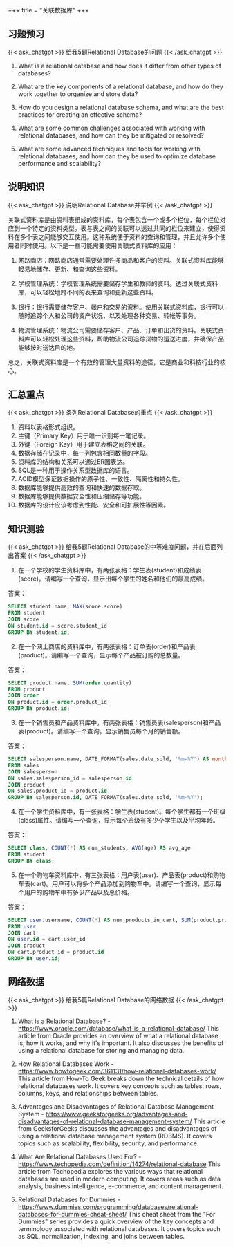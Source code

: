 +++
title = "关联数据库"
+++
## 习题预习
{{< ask_chatgpt >}}
给我5题Relational Database的问题
{{< /ask_chatgpt >}}



1. What is a relational database and how does it differ from other types of databases?

2. What are the key components of a relational database, and how do they work together to organize and store data?

3. How do you design a relational database schema, and what are the best practices for creating an effective schema?

4. What are some common challenges associated with working with relational databases, and how can they be mitigated or resolved?

5. What are some advanced techniques and tools for working with relational databases, and how can they be used to optimize database performance and scalability?   

## 说明知识
{{< ask_chatgpt >}}
说明Relational Database并举例
{{< /ask_chatgpt >}}



关联式资料库是由资料表组成的资料库，每个表包含一个或多个栏位，每个栏位对应到一个特定的资料类型。表与表之间的关联可以透过共同的栏位来建立，使得资料在多个表之间能够交互使用。这种系统便于资料的查询和管理，并且允许多个使用者同时使用。以下是一些可能需要使用关联式资料库的应用：

1. 网路商店：网路商店通常需要处理许多商品和客户的资料。关联式资料库能够轻易地储存、更新、和查询这些资料。

2. 学校管理系统：学校管理系统需要储存学生和教师的资料。透过关联式资料库，可以轻松地跨不同的表来查询和更新这些资料。

3. 银行：银行需要储存客户、帐户和交易的资料。使用关联式资料库，银行可以随时追踪个人和公司的资产状况，以及处理各种交易、转帐等事务。

4. 物流管理系统：物流公司需要储存客户、产品、订单和出货的资料。关联式资料库可以轻松处理这些资料，帮助物流公司追踪货物的运送进度，并确保产品能够按时送达目的地。

总之，关联式资料库是一个有效的管理大量资料的途径，它是商业和科技行业的核心。   

## 汇总重点
{{< ask_chatgpt >}}
条列Relational Database的重点
{{< /ask_chatgpt >}}



1. 资料以表格形式组织。
2. 主键（Primary Key）用于唯一识别每一笔记录。
3. 外键（Foreign Key）用于建立表格之间的关联。
4. 数据存储在记录中，每一列包含相同数量的字段。
5. 资料库的结构和关系可以通过ER图表达。
6. SQL是一种用于操作关系型数据库的语言。
7. ACID模型保证数据操作的原子性、一致性、隔离性和持久性。
8. 数据库能够提供高效的查询和快速的数据存取。
9. 数据库能够提供数据安全性和压缩储存等功能。
10. 数据库的设计应该考虑到性能、安全和可扩展性等因素。   

## 知识测验
{{< ask_chatgpt >}}
给我5题Relational Database的中等难度问题，并在后面列出答案
{{< /ask_chatgpt >}}



1. 在一个学校的学生资料库中，有两张表格：学生表(student)和成绩表(score)。请编写一个查询，显示出每个学生的姓名和他们的最高成绩。

答案：

```sql
SELECT student.name, MAX(score.score) 
FROM student 
JOIN score 
ON student.id = score.student_id 
GROUP BY student.id;
```

2. 在一个网上商店的资料库中，有两张表格：订单表(order)和产品表(product)。请编写一个查询，显示每个产品被订购的总数量。

答案：

```sql
SELECT product.name, SUM(order.quantity) 
FROM product 
JOIN order 
ON product.id = order.product_id 
GROUP BY product.id;
```

3. 在一个销售员和产品资料库中，有两张表格：销售员表(salesperson)和产品表(product)。请编写一个查询，显示销售员每个月的销售额。

答案：

```sql
SELECT salesperson.name, DATE_FORMAT(sales.date_sold, '%m-%Y') AS month, SUM(product.price * sales.quantity_sold) AS sales_total 
FROM sales 
JOIN salesperson 
ON sales.salesperson_id = salesperson.id 
JOIN product 
ON sales.product_id = product.id 
GROUP BY salesperson.id, DATE_FORMAT(sales.date_sold, '%m-%Y');
```

4. 在一个学生资料库中，有一张表格：学生表(student)。每个学生都有一个班级(class)属性。请编写一个查询，显示每个班级有多少个学生以及平均年龄。

答案：

```sql
SELECT class, COUNT(*) AS num_students, AVG(age) AS avg_age 
FROM student 
GROUP BY class;
```

5. 在一个购物车资料库中，有三张表格：用户表(user)、产品表(product)和购物车表(cart)。用户可以将多个产品添加到购物车中。请编写一个查询，显示每个用户的购物车中有多少产品以及总价格。

答案：

```sql
SELECT user.username, COUNT(*) AS num_products_in_cart, SUM(product.price) AS total_price 
FROM user 
JOIN cart 
ON user.id = cart.user_id 
JOIN product 
ON cart.product_id = product.id 
GROUP BY user.id;
```   

## 网络数据
{{< ask_chatgpt >}}
给我5篇Relational Database的网络数据
{{< /ask_chatgpt >}}



1. What is a Relational Database? - https://www.oracle.com/database/what-is-a-relational-database/
This article from Oracle provides an overview of what a relational database is, how it works, and why it's important. It also discusses the benefits of using a relational database for storing and managing data.

2. How Relational Databases Work - https://www.howtogeek.com/361131/how-relational-databases-work/
This article from How-To Geek breaks down the technical details of how relational databases work. It covers key concepts such as tables, rows, columns, keys, and relationships between tables.

3. Advantages and Disadvantages of Relational Database Management System - https://www.geeksforgeeks.org/advantages-and-disadvantages-of-relational-database-management-system/
This article from GeeksforGeeks discusses the advantages and disadvantages of using a relational database management system (RDBMS). It covers topics such as scalability, flexibility, security, and performance.

4. What Are Relational Databases Used For? - https://www.techopedia.com/definition/14274/relational-database
This article from Techopedia explores the various ways that relational databases are used in modern computing. It covers areas such as data analysis, business intelligence, e-commerce, and content management.

5. Relational Databases for Dummies - https://www.dummies.com/programming/databases/relational-databases-for-dummies-cheat-sheet/
This cheat sheet from the "For Dummies" series provides a quick overview of the key concepts and terminology associated with relational databases. It covers topics such as SQL, normalization, indexing, and joins between tables.   

